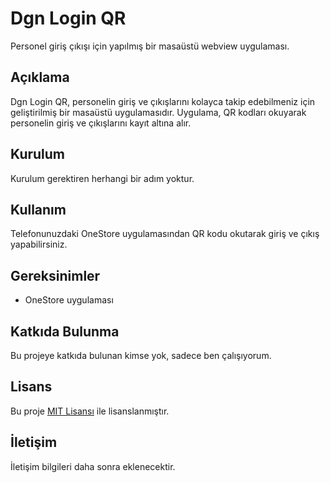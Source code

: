 # Dgn Login QR

Personel giriş çıkışı için yapılmış bir masaüstü webview uygulaması.

## Açıklama

Dgn Login QR, personelin giriş ve çıkışlarını kolayca takip edebilmeniz için geliştirilmiş bir masaüstü uygulamasıdır. Uygulama, QR kodları okuyarak personelin giriş ve çıkışlarını kayıt altına alır.

## Kurulum

Kurulum gerektiren herhangi bir adım yoktur.

## Kullanım

Telefonunuzdaki OneStore uygulamasından QR kodu okutarak giriş ve çıkış yapabilirsiniz.

## Gereksinimler

- OneStore uygulaması

## Katkıda Bulunma

Bu projeye katkıda bulunan kimse yok, sadece ben çalışıyorum.

## Lisans

Bu proje [MIT Lisansı](LICENSE) ile lisanslanmıştır.

## İletişim

İletişim bilgileri daha sonra eklenecektir.
